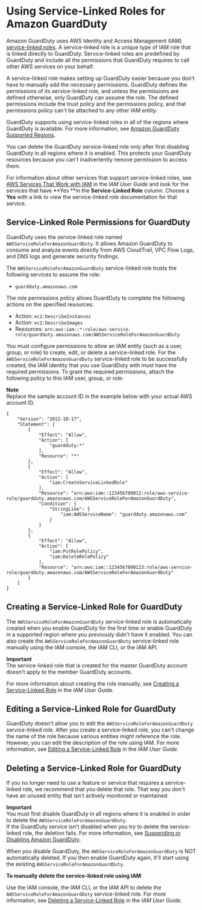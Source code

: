# Using Service\-Linked Roles for Amazon GuardDuty<a name="using-service-linked-roles"></a>

Amazon GuardDuty uses AWS Identity and Access Management \(IAM\)[ service\-linked roles](https://docs.aws.amazon.com/IAM/latest/UserGuide/id_roles_terms-and-concepts.html#iam-term-service-linked-role)\. A service\-linked role is a unique type of IAM role that is linked directly to GuardDuty\. Service\-linked roles are predefined by GuardDuty and include all the permissions that GuardDuty requires to call other AWS services on your behalf\. 

A service\-linked role makes setting up GuardDuty easier because you don't have to manually add the necessary permissions\. GuardDuty defines the permissions of its service\-linked role, and unless the permissions are defined otherwise, only GuardDuty can assume the role\. The defined permissions include the trust policy and the permissions policy, and that permissions policy can't be attached to any other IAM entity\.

GuardDuty supports using service\-linked roles in all of the regions where GuardDuty is available\. For more information, see [Amazon GuardDuty Supported Regions](guardduty_regions.md)\.

You can delete the GuardDuty service\-linked role only after first disabling GuardDuty in all regions where it is enabled\. This protects your GuardDuty resources because you can't inadvertently remove permission to access them\.

For information about other services that support service\-linked roles, see [AWS Services That Work with IAM](https://docs.aws.amazon.com/IAM/latest/UserGuide/reference_aws-services-that-work-with-iam.html) in the *IAM User Guide* and look for the services that have **Yes **in the **Service\-Linked Role** column\. Choose a **Yes** with a link to view the service\-linked role documentation for that service\.

## Service\-Linked Role Permissions for GuardDuty<a name="slr-permissions"></a>

GuardDuty uses the service\-linked role named `AWSServiceRoleForAmazonGuardDuty`\. It allows Amazon GuardDuty to consume and analyze events directly from AWS CloudTrail, VPC Flow Logs, and DNS logs and generate security findings\.

The `AWSServiceRoleForAmazonGuardDuty` service\-linked role trusts the following services to assume the role:
+ `guardduty.amazonaws.com`

The role permissions policy allows GuardDuty to complete the following actions on the specified resources:
+ Action: `ec2:DescribeInstances` 
+ Action: `ec2:DescribeImages` 
+ Resources: `arn:aws:iam::*:role/aws-service-role/guardduty.amazonaws.com/AWSServiceRoleForAmazonGuardDuty`

You must configure permissions to allow an IAM entity \(such as a user, group, or role\) to create, edit, or delete a service\-linked role\. For the `AWSServiceRoleForAmazonGuardDuty` service\-linked role to be successfully created, the IAM identity that you use GuardDuty with must have the required permissions\. To grant the required permissions, attach the following policy to this IAM user, group, or role: 

**Note**  
Replace the sample account ID in the example below with your actual AWS account ID\.

```
{
    "Version": "2012-10-17",
    "Statement": [
        {
            "Effect": "Allow",
            "Action": [
                "guardduty:*"
            ],
            "Resource": "*"
        },
        {
            "Effect": "Allow",
            "Action": [
                "iam:CreateServiceLinkedRole"
            ],
            "Resource": "arn:aws:iam::123456789012:role/aws-service-role/guardduty.amazonaws.com/AWSServiceRoleForAmazonGuardDuty",
            "Condition": {
                "StringLike": {
                    "iam:AWSServiceName": "guardduty.amazonaws.com"
                }
            }
        },
        {
            "Effect": "Allow",
            "Action": [
                "iam:PutRolePolicy",
                "iam:DeleteRolePolicy"
            ],
            "Resource": "arn:aws:iam::1234567890123:role/aws-service-role/guardduty.amazonaws.com/AWSServiceRoleForAmazonGuardDuty"
        }
    ]
}
```

## Creating a Service\-Linked Role for GuardDuty<a name="create-slr"></a>

The `AWSServiceRoleForAmazonGuardDuty` service\-linked role is automatically created when you enable GuardDuty for the first time or enable GuardDuty in a supported region where you previously didn't have it enabled\. You can also create the `AWSServiceRoleForAmazonGuardDuty` service\-linked role manually using the IAM console, the IAM CLI, or the IAM API\. 

**Important**  
The service\-linked role that is created for the master GuardDuty account doesn't apply to the member GuardDuty accounts\.

For more information about creating the role manually, see [Creating a Service\-Linked Role](https://docs.aws.amazon.com/IAM/latest/UserGuide/using-service-linked-roles.html#create-service-linked-role) in the *IAM User Guide*\.

## Editing a Service\-Linked Role for GuardDuty<a name="edit-slr"></a>

GuardDuty doesn't allow you to edit the `AWSServiceRoleForAmazonGuardDuty` service\-linked role\. After you create a service\-linked role, you can't change the name of the role because various entities might reference the role\. However, you can edit the description of the role using IAM\. For more information, see [Editing a Service\-Linked Role](https://docs.aws.amazon.com/IAM/latest/UserGuide/using-service-linked-roles.html#edit-service-linked-role) in the *IAM User Guide*\.

## Deleting a Service\-Linked Role for GuardDuty<a name="delete-slr"></a>

If you no longer need to use a feature or service that requires a service\-linked role, we recommend that you delete that role\. That way you don't have an unused entity that isn't actively monitored or maintained\. 

**Important**  
You must first disable GuardDuty in all regions where it is enabled in order to delete the `AWSServiceRoleForAmazonGuardDuty`\.  
If the GuardDuty service isn't disabled when you try to delete the service\-linked role, the deletion fails\. For more information, see [Suspending or Disabling Amazon GuardDuty](guardduty_suspend-disable.md)\.

When you disable GuardDuty, the `AWSServiceRoleForAmazonGuardDuty` is NOT automatically deleted\. If you then enable GuardDuty again, it'll start using the existing `AWSServiceRoleForAmazonGuardDuty`\.

**To manually delete the service\-linked role using IAM**

Use the IAM console, the IAM CLI, or the IAM API to delete the `AWSServiceRoleForAmazonGuardDuty` service\-linked role\. For more information, see [Deleting a Service\-Linked Role](https://docs.aws.amazon.com/IAM/latest/UserGuide/using-service-linked-roles.html#delete-service-linked-role) in the *IAM User Guide*\.